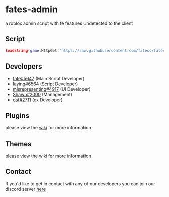 # fates-admin
a roblox admin script with fe features undetected to the client

## Script
```lua
loadstring(game:HttpGet("https://raw.githubusercontent.com/fatesc/fates-admin/main/main.lua"))();
```

## Developers
- [fate#5647](https://github.com/fatesc) (Main Script Developer)
- [Iaying#6564](https://github.com/Iaying6564) (Script Developer)
- [misrepresenting#4917](https://github.com/misrepresenting) (UI Developer)
- [Shawn#2000](https://github.com/Fluxxx222) (Management)
- [dsf#2711](https://github.com/NotDSF) (ex Developer)

## Plugins
please view the [wiki](https://github.com/fatesc/fates-admin/wiki/Plugins) for more information

## Themes
please view the [wiki](https://github.com/fatesc/fates-admin/wiki/Themes) for more information

## Contact
If you'd like to get in contact with any of our developers you can join our discord server [here](https://discord.gg/kDUeZezVeA)
